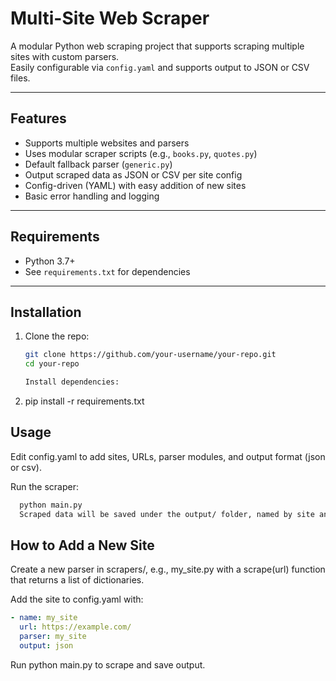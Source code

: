 # Multi-Site Web Scraper

A modular Python web scraping project that supports scraping multiple sites with custom parsers.  
Easily configurable via `config.yaml` and supports output to JSON or CSV files.

---

## Features

- Supports multiple websites and parsers
- Uses modular scraper scripts (e.g., `books.py`, `quotes.py`)
- Default fallback parser (`generic.py`)
- Output scraped data as JSON or CSV per site config
- Config-driven (YAML) with easy addition of new sites
- Basic error handling and logging

---

## Requirements

- Python 3.7+
- See `requirements.txt` for dependencies

---

## Installation

1. Clone the repo:
   ```bash
   git clone https://github.com/your-username/your-repo.git
   cd your-repo

   Install dependencies:

2. pip install -r requirements.txt

## Usage
Edit config.yaml to add sites, URLs, parser modules, and output format (json or csv).

Run the scraper:

  ```bash
    python main.py
    Scraped data will be saved under the output/ folder, named by site and output type.
  ```


## How to Add a New Site
Create a new parser in scrapers/, e.g., my_site.py with a scrape(url) function that returns a list of dictionaries.

Add the site to config.yaml with:

```yaml
- name: my_site
  url: https://example.com/
  parser: my_site
  output: json
```

Run python main.py to scrape and save output.

